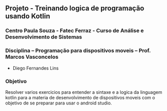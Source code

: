 ## Projeto - Treinando logica de programação usando Kotlin
### Centro Paula Souza - Fatec Ferraz - Curso de Análise e Desenvolvimento de Sistemas
### Disciplina – Programação para dispositivos moveis – Prof. Marcos Vasconcelos

- Diego Fernandes Lins

### Objetivo
Resolver varios exercicios para entender a sintaxe e a logica da linguagem kotlin para a materia de desenvolvimento de dispositivos moveis com o objetivo de se preparar para usar o android studio.

